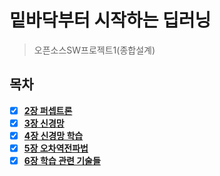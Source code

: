 # 밑바닥부터 시작하는 딥러닝 

> 오픈소스SW프로젝트1(종합설계)

## 목차

- [x] [**2장 퍼셉트론**](https://github.com/yoon-youngjin/deep-learning-from-scratch/tree/main/ch2)
- [x] [**3장 신경망**](https://github.com/yoon-youngjin/deep-learning-from-scratch/tree/main/ch3)
- [x] [**4장 신경망 학습**](https://github.com/yoon-youngjin/deep-learning-from-scratch/tree/main/ch4)
- [x] [**5장 오차역전파법**](https://github.com/yoon-youngjin/deep-learning-from-scratch/tree/main/ch5)
- [x] [**6장 학습 관련 기술들**](https://github.com/yoon-youngjin/deep-learning-from-scratch/tree/main/ch6)
